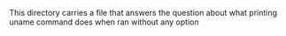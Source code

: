 This directory carries a file that answers the question about what printing uname command does when ran without any option
